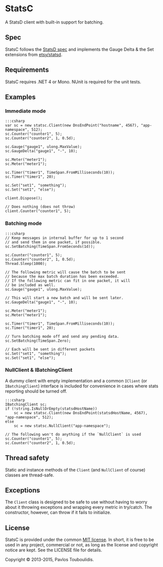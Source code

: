 # StatsC

A StatsD client with built-in support for batching.

## Spec
StatsC follows the [StatsD spec](https://github.com/b/statsd_spec) and implements the Gauge Delta & the Set extensions from [etsy/statsd](https://github.com/etsy/statsd/blob/master/docs/metric_types.md).

## Requirements
StatsC requires .NET 4 or Mono.
NUnit is required for the unit tests.

## Examples

### Immediate mode
	:::csharp
	var sc = new statsc.Client(new DnsEndPoint("hostname", 4567), "app-namespace", 512);
	sc.Counter("counter1", 5);
	sc.Counter("counter2", 1, 0.5d);

	sc.Gauge("gauge1", ulong.MaxValue);
	sc.GaugeDelta("gauge1", "-", 10);

	sc.Meter("meter1");
	sc.Meter("meter1");

	sc.Timer("timer1", TimeSpan.FromMilliseconds(10));
	sc.Timer("timer1", 20);

	sc.Set("set1", "something");
	sc.Set("set1", "else");

	client.Dispose();

	// Does nothing (does not throw)
	client.Counter("counter1", 5);

### Batching mode
	:::csharp
	// Keep messages in internal buffer for up to 1 second
	// and send them in one packet, if possible.
	sc.SetBatching(TimeSpan.FromSeconds(1d));

	sc.Counter("counter1", 5);
	sc.Counter("counter2", 1, 0.5d);
	Thread.Sleep(1000);

	// The following metric will cause the batch to be sent
	// because the max batch duration has been exceeded.
	// If the following metric can fit in one packet, it will
	// be included as well.
	sc.Gauge("gauge1", ulong.MaxValue);

	// This will start a new batch and will be sent later.
	sc.GaugeDelta("gauge1", "-", 10);

	sc.Meter("meter1");
	sc.Meter("meter1");

	sc.Timer("timer1", TimeSpan.FromMilliseconds(10));
	sc.Timer("timer1", 20);

	// Turn batching mode off and send any pending data.
	sc.SetBatching(TimeSpan.Zero);

	// Each will be sent in different packets
	sc.Set("set1", "something");
	sc.Set("set1", "else");

### NullClient & IBatchingClient
A dummy client with empty implementation and a common `IClient` (or `IBatchingClient`) interface is included for convenience in cases where stats reporting should be turned off.

	:::csharp
	IBatchingClient sc;
	if (!string.IsNullOrEmpty(statsdHostName))
		sc = new statsc.Client(new DnsEndPoint(statsdHostName, 4567), "app-namespace", 512);
	else
		sc = new statsc.NullClient("app-namespace");

	// The following won't do anything if the `NullClient` is used
	sc.Counter("counter1", 5);
	sc.Counter("counter2", 1, 0.5d);

## Thread safety
Static and instance methods of the `Client` (and `NullClient` of course) classes are thread-safe.

## Exceptions
The `Client` class is designed to be safe to use without having to worry about it throwing exceptions and wrapping every metric in try/catch. The constructor, however, can throw if it fails to initialize.

## License
StatsC is provided under the common [MIT license](http://opensource.org/licenses/mit-license.php). In short, it is free to be used in any project, commercial or not, as long 
as the license and copyright notice are kept. See the LICENSE file for details.

Copyright © 2013-2015, Pavlos Touboulidis.
